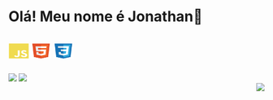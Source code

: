 <h1>Olá! Meu nome é Jonathan👋</h1>
  <div style="display: inline_block"><br>
  <img align="center" alt="Jhon-Js" height="30" width="40" src="https://raw.githubusercontent.com/devicons/devicon/master/icons/javascript/javascript-plain.svg">
  <img align="center" alt="Jhon-HTML" height="30" width="40" src="https://raw.githubusercontent.com/devicons/devicon/master/icons/html5/html5-original.svg">
  <img align="center" alt="Jhon-CSS" height="30" width="40" src="https://raw.githubusercontent.com/devicons/devicon/master/icons/css3/css3-original.svg">
</div>
  
  ##
  
  <div style="display: inline_block">
    <a href="https://www.youtube.com/channel/UCsYPHpD-kIllO0Goos_Owiw" target="_blank"><img src="https://img.shields.io/badge/YouTube-FF0000?style=for-the-badge&logo=youtube&logoColor=white" target="_blank"></a>
    <a href="https://www.instagram.com/jhonfxa/" target="_blank"><img src="https://img.shields.io/badge/Instagram-E4405F?style=for-the-badge&logo=instagram&logoColor=white" target="_blank"></a>
  </div>

  <div align="right">
    <img height="180em" src="https://images-wixmp-ed30a86b8c4ca887773594c2.wixmp.com/f/9d076937-402e-4df4-8ea8-dd4064adc139/dclaroc-a88cbdcb-2cc8-40f0-91d5-fec4f4a6e332.gif?token=eyJ0eXAiOiJKV1QiLCJhbGciOiJIUzI1NiJ9.eyJzdWIiOiJ1cm46YXBwOjdlMGQxODg5ODIyNjQzNzNhNWYwZDQxNWVhMGQyNmUwIiwiaXNzIjoidXJuOmFwcDo3ZTBkMTg4OTgyMjY0MzczYTVmMGQ0MTVlYTBkMjZlMCIsIm9iaiI6W1t7InBhdGgiOiJcL2ZcLzlkMDc2OTM3LTQwMmUtNGRmNC04ZWE4LWRkNDA2NGFkYzEzOVwvZGNsYXJvYy1hODhjYmRjYi0yY2M4LTQwZjAtOTFkNS1mZWM0ZjRhNmUzMzIuZ2lmIn1dXSwiYXVkIjpbInVybjpzZXJ2aWNlOmZpbGUuZG93bmxvYWQiXX0.8PAm480orKG75X6CpE_zVDvSvt4p1nlrbNXlk--NZyM">

  </div>
